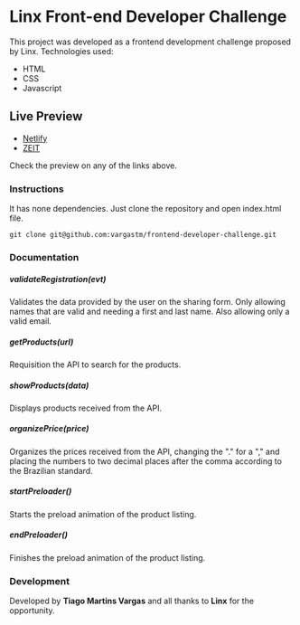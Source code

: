 # Linx Front-end Developer Challenge

This project was developed as a frontend development challenge proposed by Linx. Technologies used:

  - HTML
  - CSS
  - Javascript

## Live Preview

* [Netlify](https://nifty-lovelace-cbd7b6.netlify.com/) 
* [ZEIT](https://frontend-developer-challenge-8qov663l7.now.sh/)

Check the preview on any of the links above.

### Instructions
It has none dependencies. Just clone the repository and open index.html file.

```
git clone git@github.com:vargastm/frontend-developer-challenge.git
```

### Documentation

##### validateRegistration(evt)
Validates the data provided by the user on the sharing form. Only allowing names that are valid and needing a first and last name. Also allowing only a valid email.

##### getProducts(url)
Requisition the API to search for the products.

##### showProducts(data)
Displays products received from the API.

##### organizePrice(price) 
Organizes the prices received from the API, changing the "." for a "," and placing the numbers to two decimal places after the comma according to the Brazilian standard.

##### startPreloader()
Starts the preload animation of the product listing.

##### endPreloader()
Finishes the preload animation of the product listing.

### Development
Developed by **Tiago Martins Vargas** and all thanks to **Linx** for the opportunity.
